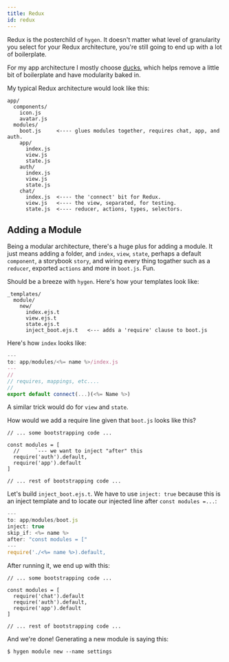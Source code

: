 ```yaml
---
title: Redux
id: redux
---
```


Redux is the posterchild of `hygen`. It doesn't matter what level of granularity you select for your Redux architecture, you're still going to end up with a lot of boilerplate.

For my app architecture I mostly choose [ducks](https://github.com/erikras/ducks-modular-redux), which helps remove a little bit of boilerplate and have modularity baked in.

My typical Redux architecture would look like this:

```bash{6,15-18}
app/
  components/
    icon.js
    avatar.js
  modules/
    boot.js     <---- glues modules together, requires chat, app, and auth.
    app/
      index.js
      view.js
      state.js
    auth/
      index.js
      view.js
      state.js
    chat/
      index.js  <---- the 'connect' bit for Redux.
      view.js   <---- the view, separated, for testing.
      state.js  <---- reducer, actions, types, selectors.
```

## Adding a Module

Being a modular architecture, there's a huge plus for adding a module. It just means adding a folder, and `index`, `view`, `state`, perhaps a default `component`, a storybook `story`, and wiring every thing togather such as a `reducer`, exported `actions` and more in `boot.js`. Fun.

Should be a breeze with `hygen`. Here's how your templates look like:

```bash{7}
_templates/
  module/
    new/
      index.ejs.t
      view.ejs.t
      state.ejs.t
      inject_boot.ejs.t   <--- adds a 'require' clause to boot.js
```

Here's how `index` looks like:

```javascript
---
to: app/modules/<%= name %>/index.js
---
//
// requires, mappings, etc....
//
export default connect(...)(<%= Name %>)
```

A similar trick would do for `view` and `state`.

How would we add a require line given that `boot.js` looks like this?

```javascript{3}
// ... some bootstrapping code ...

const modules = [
  //     `--- we want to inject "after" this
  require('auth').default,
  require('app').default
]

// ... rest of bootstrapping code ...
```

Let's build `inject_boot.ejs.t`. We have to use `inject: true` because this is an inject template and to locate our injected line after `const modules =...`:

```javascript
---
to: app/modules/boot.js
inject: true
skip_if: <%= name %>
after: "const modules = ["
---
require('./<%= name %>).default,
```

After running it, we end up with this:

```javascript{4}
// ... some bootstrapping code ...

const modules = [
  require('chat').default
  require('auth').default,
  require('app').default
]

// ... rest of bootstrapping code ...
```

And we're done! Generating a new module is saying this:

```
$ hygen module new --name settings
```
